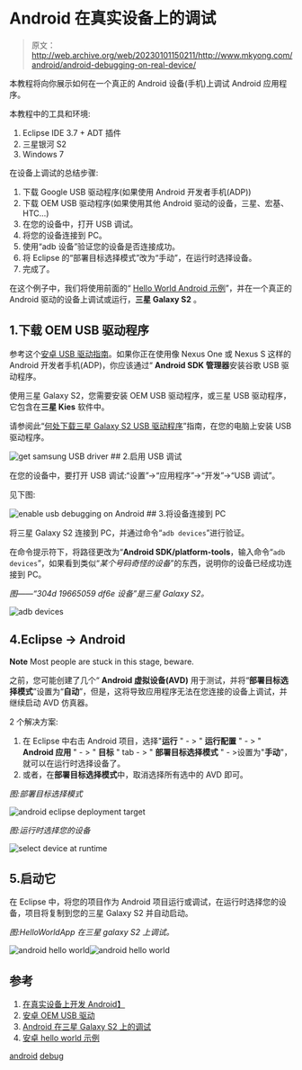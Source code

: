 # Android 在真实设备上的调试

> 原文：<http://web.archive.org/web/20230101150211/http://www.mkyong.com/android/android-debugging-on-real-device/>

本教程将向你展示如何在一个真正的 Android 设备(手机)上调试 Android 应用程序。

本教程中的工具和环境:

1.  Eclipse IDE 3.7 + ADT 插件
2.  三星银河 S2
3.  Windows 7

在设备上调试的总结步骤:

1.  下载 Google USB 驱动程序(如果使用 Android 开发者手机(ADP))
2.  下载 OEM USB 驱动程序(如果使用其他 Android 驱动的设备，三星、宏基、HTC…)
3.  在您的设备中，打开 USB 调试。
4.  将您的设备连接到 PC。
5.  使用“adb 设备”验证您的设备是否连接成功。
6.  将 Eclipse 的“部署目标选择模式”改为“手动”，在运行时选择设备。
7.  完成了。

在这个例子中，我们将使用前面的“ [Hello World Android 示例](http://web.archive.org/web/20190304000832/http://www.mkyong.com/android/android-hello-world-example/)”，并在一个真正的 Android 驱动的设备上调试或运行，**三星 Galaxy S2** 。

## 1.下载 OEM USB 驱动程序

参考这个[安卓 USB 驱动指南](http://web.archive.org/web/20190304000832/http://developer.android.com/sdk/oem-usb.html)。如果你正在使用像 Nexus One 或 Nexus S 这样的 Android 开发者手机(ADP)，你应该通过“ **Android SDK 管理器**安装谷歌 USB 驱动程序。

使用三星 Galaxy S2，您需要安装 OEM USB 驱动程序，或三星 USB 驱动程序，它包含在**三星 Kies** 软件中。

请参阅此“[何处下载三星 Galaxy S2 USB 驱动程序](http://web.archive.org/web/20190304000832/http://www.mkyong.com/android/where-to-download-samsung-galaxy-s2-usb-driver/)”指南，在您的电脑上安装 USB 驱动程序。

![get samsung USB driver](img/64ea652dbc89ac895241823974bed2a1.png "android-samsung-USB-driver") ## 2.启用 USB 调试

在您的设备中，要打开 USB 调试:“设置”->“应用程序”->“开发”->“USB 调试”。

见下图:

![enable usb debugging on Android](img/0ec96cb3d0bec62c546de9a0b6913669.png "android-usb-debugging") ## 3.将设备连接到 PC

将三星 Galaxy S2 连接到 PC，并通过命令“`adb devices`”进行验证。

在命令提示符下，将路径更改为“**Android SDK/platform-tools**，输入命令“`adb devices`”，如果看到类似“*某个号码奇怪的设备*”的东西，说明你的设备已经成功连接到 PC。

*图——“304d 19665059 df6e 设备”是三星 Galaxy S2。*

![adb devices](img/115596a1f723c493a67eb99236c85a8e.png "android-adb-devices")

## 4.Eclipse -> Android

**Note**
Most people are stuck in this stage, beware.

之前，您可能创建了几个“ **Android 虚拟设备(AVD)** 用于测试，并将“**部署目标选择模式**”设置为“**自动**”，但是，这将导致应用程序无法在您连接的设备上调试，并继续启动 AVD 仿真器。

2 个解决方案:

1.  在 Eclipse 中右击 Android 项目，选择"**运行** " - > " **运行配置** " - > " **Android 应用** " - > " **目标** " tab - > " **部署目标选择模式** " - >设置为"**手动**"，就可以在运行时选择设备了。
2.  或者，在**部署目标选择模式**中，取消选择所有选中的 AVD 即可。

*图:部署目标选择模式*

![android eclipse deployment target](img/54b86e61a3e805378520a69942fab49c.png "android-eclipse-debug-1")

*图:运行时选择您的设备*

![select device at runtime](img/afff1cba42edcdcedfe7365140b6f400.png "android-eclipse-debug-2")

## 5.启动它

在 Eclipse 中，将您的项目作为 Android 项目运行或调试，在运行时选择您的设备，项目将复制到您的三星 Galaxy S2 并自动启动。

*图:HelloWorldApp 在三星 galaxy S2 上调试。*

![android hello world](img/d94a8f0529d5b9948bcbe124a4d4bce7.png "android-hello-world-1")![android hello world](img/c5769aa6d1629a216ec12588d65070c6.png "android-hello-world-2")

## 参考

1.  [在真实设备上开发 Android】](http://web.archive.org/web/20190304000832/http://developer.android.com/guide/developing/device.html)
2.  [安卓 OEM USB 驱动](http://web.archive.org/web/20190304000832/http://developer.android.com/sdk/oem-usb.html)
3.  [Android 在三星 Galaxy S2 上的调试](http://web.archive.org/web/20190304000832/http://stackoverflow.com/questions/8046111/androiduse-debugmode-in-galaxy-s2)
4.  [安卓 hello world 示例](http://web.archive.org/web/20190304000832/http://www.mkyong.com/android/android-hello-world-example/)

[android](http://web.archive.org/web/20190304000832/http://www.mkyong.com/tag/android/) [debug](http://web.archive.org/web/20190304000832/http://www.mkyong.com/tag/debug/)







